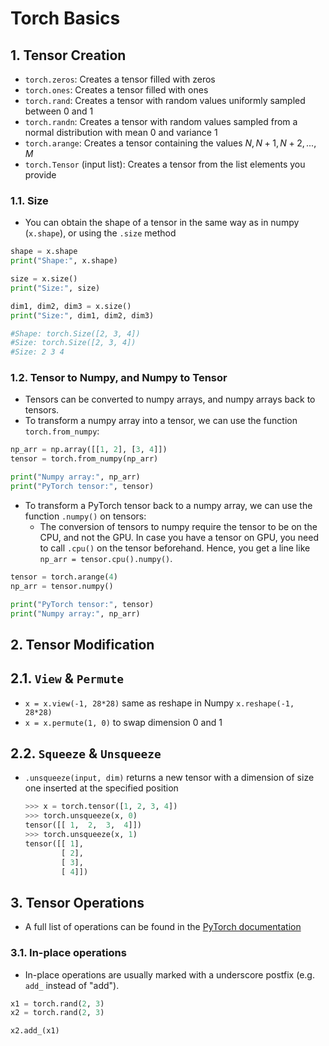 # Torch Basics
## 1. Tensor Creation
* `torch.zeros`: Creates a tensor filled with zeros
* `torch.ones`: Creates a tensor filled with ones
* `torch.rand`: Creates a tensor with random values uniformly sampled between 0 and 1
* `torch.randn`: Creates a tensor with random values sampled from a normal distribution with mean 0 and variance 1
* `torch.arange`: Creates a tensor containing the values $N,N+1,N+2,...,M$
* `torch.Tensor` (input list): Creates a tensor from the list elements you provide
### 1.1. Size
- You can obtain the shape of a tensor in the same way as in numpy (`x.shape`), or using the `.size` method

```Python
shape = x.shape
print("Shape:", x.shape)

size = x.size()
print("Size:", size)

dim1, dim2, dim3 = x.size()
print("Size:", dim1, dim2, dim3)

#Shape: torch.Size([2, 3, 4])
#Size: torch.Size([2, 3, 4])
#Size: 2 3 4
```

### 1.2. Tensor to Numpy, and Numpy to Tensor
- Tensors can be converted to numpy arrays, and numpy arrays back to tensors.
- To transform a numpy array into a tensor, we can use the function `torch.from_numpy`:
```Python
np_arr = np.array([[1, 2], [3, 4]])
tensor = torch.from_numpy(np_arr)

print("Numpy array:", np_arr)
print("PyTorch tensor:", tensor)
```
- To transform a PyTorch tensor back to a numpy array, we can use the function `.numpy()` on tensors:
  - The conversion of tensors to numpy require the tensor to be on the CPU, and not the GPU. In case you have a tensor on GPU, you need to call `.cpu()` on the tensor beforehand. Hence, you get a line like `np_arr = tensor.cpu().numpy()`. 
```Python
tensor = torch.arange(4)
np_arr = tensor.numpy()

print("PyTorch tensor:", tensor)
print("Numpy array:", np_arr)
```

## 2. Tensor Modification
## 2.1. `View` & `Permute`
- `x = x.view(-1, 28*28)` same as reshape in Numpy `x.reshape(-1, 28*28)`
- `x = x.permute(1, 0)`  to swap dimension 0 and 1
## 2.2. `Squeeze` & `Unsqueeze`
- `.unsqueeze(input, dim)` returns a new tensor with a dimension of size one inserted at the specified position

  ```Python
  >>> x = torch.tensor([1, 2, 3, 4])
  >>> torch.unsqueeze(x, 0)
  tensor([[ 1,  2,  3,  4]])
  >>> torch.unsqueeze(x, 1)
  tensor([[ 1],
          [ 2],
          [ 3],
          [ 4]])
  ```
## 3. Tensor Operations
- A full list of operations can be found in the [PyTorch documentation](https://pytorch.org/docs/stable/tensors.html#)
### 3.1. In-place operations
- In-place operations are usually marked with a underscore postfix (e.g. `add_` instead of "add").

```Python
x1 = torch.rand(2, 3)
x2 = torch.rand(2, 3)

x2.add_(x1)
```
